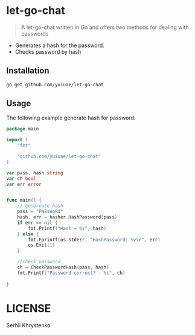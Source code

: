 let-go-chat
==========================================

> A let-go-chat written in Go and offers two methods for dealing with passwords


- Generates a hash for the password.
- Checks password by hash

## Installation

```bash
go get github.com/yuiuae/let-go-chat
```

## Usage

The following example generate hash for password.

```go
package main

import (
	"fmt"

	"github.com/yuiuae/let-go-chat"
)

var pass, hash string
var ch bool
var err error


func main() {
	// genereate hash
	pass = "PaSsWoRd"
	hash, err = hasher.HashPassword(pass)
	if err == nil {
		fmt.Printf("Hash = %s", hash)
	} else {
		fmt.Fprintf(os.Stderr, "HashPassword: %v\n", err)
		os.Exit(1)		
	}

	//check password
	ch = CheckPasswordHash(pass, hash)
	fmt.Printf("Password correct? - %t", ch)
	
}
```


# LICENSE
Serhii Khrystenko
